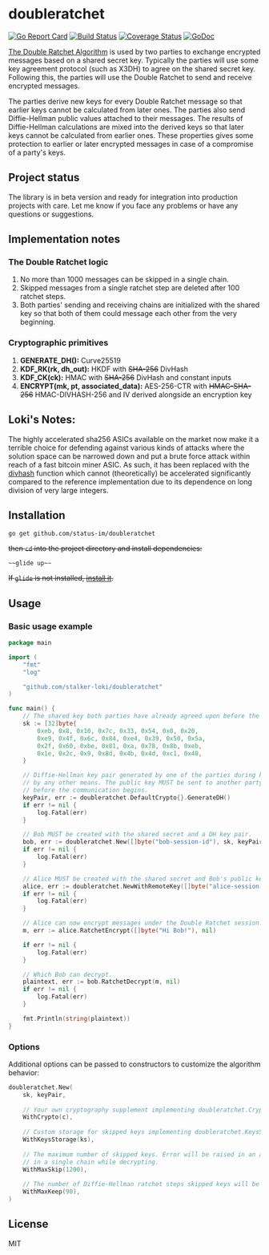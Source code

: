 # doubleratchet

[![Go Report Card](https://goreportcard.com/badge/github.com/status-im/doubleratchet)](https://goreportcard.com/report/github.com/status-im/doubleratchet)
[![Build Status](https://travis-ci.org/status-im/doubleratchet.svg?branch=master)](https://travis-ci.org/status-im/doubleratchet)
[![Coverage Status](https://coveralls.io/repos/github/status-im/doubleratchet/badge.svg?branch=master)](https://coveralls.io/github/status-im/doubleratchet?branch=master)
[![GoDoc](https://godoc.org/github.com/status-im/doubleratchet?status.svg)](https://godoc.org/github.com/status-im/doubleratchet)

[The Double Ratchet Algorithm](https://whispersystems.org/docs/specifications/doubleratchet) is used
by two parties to exchange encrypted messages based on a shared secret key. Typically the parties
will use some key agreement protocol (such as X3DH) to agree on the shared secret key.
Following this, the parties will use the Double Ratchet to send and receive encrypted messages.

The parties derive new keys for every Double Ratchet message so that earlier keys cannot be calculated
from later ones. The parties also send Diffie-Hellman public values attached to their messages.
The results of Diffie-Hellman calculations are mixed into the derived keys so that later keys cannot
be calculated from earlier ones. These properties gives some protection to earlier or later encrypted 
messages in case of a compromise of a party's keys.

## Project status

The library is in beta version and ready for integration into production projects with care.
Let me know if you face any problems or have any questions or suggestions.

## Implementation notes

### The Double Ratchet logic

1. No more than 1000 messages can be skipped in a single chain.
1. Skipped messages from a single ratchet step are deleted after 100 ratchet steps.
1. Both parties' sending and receiving chains are initialized with the shared key so that both
of them could message each other from the very beginning.

### Cryptographic primitives 

1. **GENERATE_DH():** Curve25519
1. **KDF_RK(rk, dh_out):** HKDF with ~~SHA-256~~ DivHash
1. **KDF_CK(ck):** HMAC with ~~SHA-256~~ DivHash and constant inputs
1. **ENCRYPT(mk, pt, associated_data):** AES-256-CTR with ~~HMAC-SHA-256~~ HMAC-DIVHASH-256 and IV derived alongside an encryption key

## Loki's Notes:

The highly accelerated sha256 ASICs available on the market now make it a terrible choice
for defending against various kinds of attacks where the solution space can be narrowed
down and put a brute force attack within reach of a fast bitcoin miner ASIC. As such,
it has been replaced with the [divhash](https://github.com/stalker-loki/divhash) function
which cannot (theoretically) be accelerated significantly compared to the reference
implementation due to its dependence on long division of very large integers.

## Installation

    go get github.com/status-im/doubleratchet

~~then `cd` into the project directory and install dependencies:~~

    ~~glide up~~
    
~~If `glide` is not installed, [install it](https://github.com/Masterminds/glide).~~

## Usage

### Basic usage example

```go
package main

import (
	"fmt"
	"log"

	"github.com/stalker-loki/doubleratchet"
)

func main() {
	// The shared key both parties have already agreed upon before the communication.
	sk := [32]byte{
		0xeb, 0x8, 0x10, 0x7c, 0x33, 0x54, 0x0, 0x20,
		0xe9, 0x4f, 0x6c, 0x84, 0xe4, 0x39, 0x50, 0x5a,
		0x2f, 0x60, 0xbe, 0x81, 0xa, 0x78, 0x8b, 0xeb,
		0x1e, 0x2c, 0x9, 0x8d, 0x4b, 0x4d, 0xc1, 0x40,
	}

	// Diffie-Hellman key pair generated by one of the parties during key exchange or
	// by any other means. The public key MUST be sent to another party for initialization
	// before the communication begins.
	keyPair, err := doubleratchet.DefaultCrypto{}.GenerateDH()
	if err != nil {
		log.Fatal(err)
	}

	// Bob MUST be created with the shared secret and a DH key pair.
	bob, err := doubleratchet.New([]byte("bob-session-id"), sk, keyPair, nil)
	if err != nil {
		log.Fatal(err)
	}

	// Alice MUST be created with the shared secret and Bob's public key.
	alice, err := doubleratchet.NewWithRemoteKey([]byte("alice-session-id"), sk, keyPair.PublicKey(), nil)
	if err != nil {
		log.Fatal(err)
	}

	// Alice can now encrypt messages under the Double Ratchet session.
	m, err := alice.RatchetEncrypt([]byte("Hi Bob!"), nil)

	if err != nil {
		log.Fatal(err)
	}

	// Which Bob can decrypt.
	plaintext, err := bob.RatchetDecrypt(m, nil)
	if err != nil {
		log.Fatal(err)
	}

	fmt.Println(string(plaintext))
}
```

### Options

Additional options can be passed to constructors to customize the algorithm behavior:

```go
doubleratchet.New(
    sk, keyPair,
    
    // Your own cryptography supplement implementing doubleratchet.Crypto.
    WithCrypto(c),
    
    // Custom storage for skipped keys implementing doubleratchet.KeysStorage.
    WithKeysStorage(ks),
    
    // The maximum number of skipped keys. Error will be raised in an attempt to store more keys
    // in a single chain while decrypting.
    WithMaxSkip(1200),
    
    // The number of Diffie-Hellman ratchet steps skipped keys will be stored.
    WithMaxKeep(90),
)
```

## License

MIT
